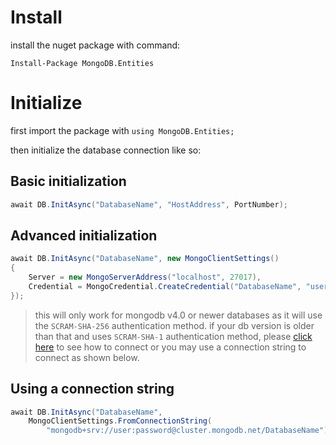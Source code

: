 # Install

install the nuget package with command: 
```
Install-Package MongoDB.Entities
```

# Initialize

first import the package with `using MongoDB.Entities;`

then initialize the database connection like so:

## Basic initialization
```csharp
await DB.InitAsync("DatabaseName", "HostAddress", PortNumber);
```

## Advanced initialization
```csharp
await DB.InitAsync("DatabaseName", new MongoClientSettings()
{
    Server = new MongoServerAddress("localhost", 27017),
    Credential = MongoCredential.CreateCredential("DatabaseName", "username", "password")
});
```
> this will only work for mongodb v4.0 or newer databases as it will use the `SCRAM-SHA-256` authentication method. if your db version is older than that and uses `SCRAM-SHA-1` authentication method, please [click here](https://gist.github.com/dj-nitehawk/a0b1484dbba90085305520c156502608) to see how to connect or you may use a connection string to connect as shown below.

## Using a connection string
```csharp
await DB.InitAsync("DatabaseName",
    MongoClientSettings.FromConnectionString(
        "mongodb+srv://user:password@cluster.mongodb.net/DatabaseName"));
```